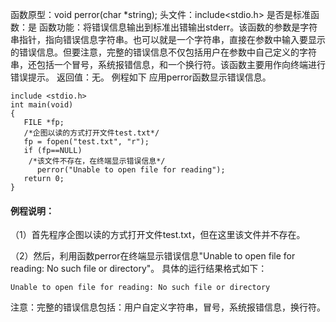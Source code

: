 函数原型：void perror(char *string);
头文件：include<stdio.h>
是否是标准函数：是
函数功能：将错误信息输出到标准出错输出stderr。该函数的参数是字符串指针，指向错误信息字符串。也可以就是一个字符串，直接在参数中输入要显示的错误信息。但要注意，完整的错误信息不仅包括用户在参数中自己定义的字符串，还包括一个冒号，系统报错信息，和一个换行符。该函数主要用作向终端进行错误提示。
返回值：无。
例程如下 应用perror函数显示错误信息。
```  
include <stdio.h>
int main(void)
{
   FILE *fp;
   /*企图以读的方式打开文件test.txt*/
   fp = fopen("test.txt", "r");
   if (fp==NULL)
    /*该文件不存在，在终端显示错误信息*/
      perror("Unable to open file for reading");
   return 0;
}
```

#### 例程说明：
（1）首先程序企图以读的方式打开文件test.txt，但在这里该文件并不存在。

（2）然后，利用函数perror在终端显示错误信息"Unable to open file for reading: No such file or directory"。
具体的运行结果格式如下：
```  
Unable to open file for reading: No such file or directory
```
注意：完整的错误信息包括：用户自定义字符串，冒号，系统报错信息，换行符。
